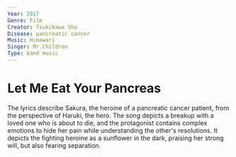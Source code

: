 ```yaml
---
Year: 2017
Genre: Film
Creator: Tsukikawa Sho
Disease: pancreatic cancer
Music: Himawari
Singer: Mr.Children
Type: band music
---
```


# Let Me Eat Your Pancreas

The lyrics describe Sakura, the heroine of a pancreatic cancer patient, from the perspective of Haruki, the hero. The song depicts a breakup with a loved one who is about to die, and the protagonist contains complex emotions to hide her pain while understanding the other's resolutions. It depicts the fighting heroine as a sunflower in the dark, praising her strong will, but also fearing separation.
